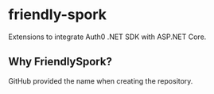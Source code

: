 # friendly-spork

Extensions to integrate Auth0 .NET SDK with ASP.NET Core.

## Why FriendlySpork?

GitHub provided the name when creating the repository.
